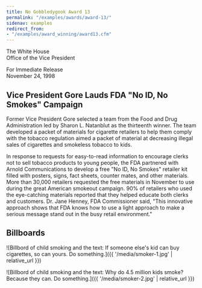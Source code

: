 ```yaml
---
title: No Gobbledygook Award 13
permalink: "/examples/awards/award-13/"
sidenav: examples
redirect_from:
- "/examples/award_winning/award13.cfm"
---
```


The White House  
Office of the Vice President

For Immediate Release  
November 24, 1998

## Vice President Gore Lauds FDA "No ID, No Smokes" Campaign

Former Vice President Gore selected a team from the Food and Drug Administration led by Sharon L. Natanblut as the thirteenth winner. The team developed a packet of materials for cigarette retailers to help them comply with the tobacco regulation aimed a packet of material at decreasing illegal sales of cigarettes and smokeless tobacco to kids.

In response to requests for easy-to-read information to encourage clerks not to sell tobacco products to young people, the FDA partnered with Arnold Communications to develop a free "No ID, No Smokes" retailer kit filled with posters, signs, fact sheets, counter mates, and other materials. More than 30,000 retailers requested the free materials in November to use during the great American smokeout campaign. 90% of retailers who used the eye-catching materials reported that they helped educate both clerks and customers. Dr. Jane Henney, FDA Commissioner said, "This innovative approach shows that FDA knows how to use a light approach to make a serious message stand out in the busy retail environment."

## Billboards

<div class="example-container center">

![Billbord of child smoking and the text: If someone else's kid can buy cigarettes, so can yours. Do something.]({{ '/media/smoker-1.jpg' | relative_url }})

![Billbord of child smoking and the text: Why do 4.5 million kids smoke? Because they can. Do something.]({{ '/media/smoker-2.jpg' | relative_url }})

</div>
